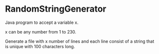 # RandomStringGenerator

Java program to accept a variable x.

x can be any number from 1 to 230.

Generate a file with x number of lines and each line consist of a string that is unique with 100 characters long.

